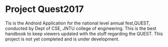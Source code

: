 # Project Quest2017
Tis is the Android Application for the national level annual fest,QUEST, conducted by Dept of CSE, JNTU college of engineering.
This is the best handbook to keep viewers updated with the stuff regarding the QUEST.
This project is not yet completed and is under development.
